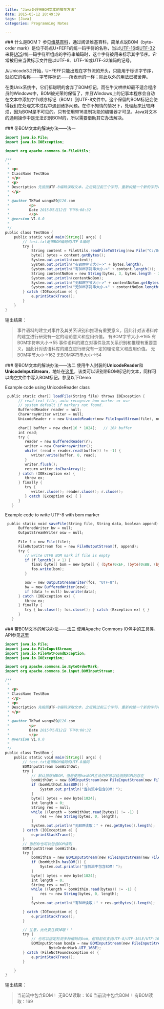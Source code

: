 ```yaml
---
title: "Java处理带BOM文本的推荐方法"
date: 2015-05-12 20:49:39
tags: [Java]
categories: Programming Notes

---
```


### 什么是BOM？
参见[维基百科](http://zh.wikipedia.org/zh-cn/%E4%BD%8D%E5%85%83%E7%B5%84%E9%A0%86%E5%BA%8F%E8%A8%98%E8%99%9F)，通过阅读维基百科，简单点说BOM（byte-order mark）是位于码点U+FEFF的统一码字符的名称，当以[UTF-16](http://zh.wikipedia.org/wiki/UTF-16)或[UTF-32](http://zh.wikipedia.org/wiki/UTF-32)来将[UCS](http://zh.wikipedia.org/wiki/%E9%80%9A%E7%94%A8%E5%AD%97%E7%AC%A6%E9%9B%86)/统一码字符所组成的字符串编码时，这个字符被用来标示其字节序。它常被用来当做标示文件是以UTF-8、UTF-16或UTF-32编码的记号。

从Unicode3.2开始，U+FEFF只能出现在字节流的开头，只能用于标识字节序，就如它的名称——字节序标记——所表示的一样；除此以外的用法已被舍弃。

在类Unix系统中，它们都聪明的舍弃了BOM标记，而在牛叉哄哄却最不适合程序员的Windows中，BOM被光荣的保留了，并且Windows上的记事本程序会自动在文本中添加字节顺序标记（BOM）到UTF-8文件中。这个保留的BOM标记会使得我们在处理文本过程中遇到诸多问题。在你不知情的情况下，处理起来比较麻烦，因为BOM是不可见的。只有使用带16进制功能的编辑器才可见。Java对文本的通用操作中是无法识别BOM的，所以需要借助其它办法解决。

### 带BOM文本的解决办法——法一
```java
import java.io.File;
import java.io.IOException;

import org.apache.commons.io.FileUtils;

/**
 * 
 * <p>
 * ClassName TestBom
 * </p>
 * <p>
 * Description 先按照UTF-8编码读取文本，之后跳过前三个字符，重新构建一个新的字符串，需要Apache commons IO包
 * </p>
 * 
 * @author TKPad wangx89@126.com
 *         <p>
 *         Date 2015年5月12日 下午8:08:32
 *         </p>
 * @version V1.0.0
 *
 */
public class TestBom {
    public static void main(String[] args) {
        // test.txt是带BOM编码的UTF-8编码
        try {
            String content = FileUtils.readFileToString(new File("C:/Users/TKPad/Desktop/test.txt"));
            byte[] bytes = content.getBytes();
            System.out.println(content);
            System.out.println("有BOM字节大小->" + bytes.length);
            System.out.println("有BOM字符串大小->" + content.length());
            String contentNoBom = new String(bytes, 3, bytes.length - 3);
            System.out.println(contentNoBom);
            System.out.println("无BOM字节大小->" + contentNoBom.getBytes().length);
            System.out.println("无BOM字符串大小->" + contentNoBom.length());
        } catch (IOException e) {
            e.printStackTrace();
        }
    }
}
```

输出结果：
>事件语料的建立对事件及其关系识别和推理有重要意义，因此针对该语料库的建立进行研究有一定的理论意义和应用价值。
有BOM字节大小->165
有BOM字符串大小->55
事件语料的建立对事件及其关系识别和推理有重要意义，因此针对该语料库的建立进行研究有一定的理论意义和应用价值。
无BOM字节大小->162
无BOM字符串大小->54

### 带BOM文本的解决办法——法二
使用牛人封装的**UnicodeReader**和**UnicodeInputStream**，地址在[这里](http://koti.mbnet.fi/akini/java/unicodereader/)，该类可以识别带BOM标记的文本，同样可以向空文件中写入BOM标记。参见以下Demo

Example code using UnicodeReader class
```java
 public static char[] loadFile(String file) throws IOException {
      // read text file, auto recognize bom marker or use 
      // system default if markers not found.
      BufferedReader reader = null;
      CharArrayWriter writer = null;
      UnicodeReader r = new UnicodeReader(new FileInputStream(file), null);
        
      char[] buffer = new char[16 * 1024];   // 16k buffer
      int read;
      try {
         reader = new BufferedReader(r);
         writer = new CharArrayWriter();
         while( (read = reader.read(buffer)) != -1) {
            writer.write(buffer, 0, read);
         }
         writer.flush();
         return writer.toCharArray();
      } catch (IOException ex) {
         throw ex;
      } finally {
         try {
            writer.close(); reader.close(); r.close();
         } catch (Exception ex) { }
      }
   }
```

Example code to write UTF-8 with bom marker
```java
 public static void saveFile(String file, String data, boolean append) throws IOException {
      BufferedWriter bw = null;
      OutputStreamWriter osw = null;
        
      File f = new File(file);
      FileOutputStream fos = new FileOutputStream(f, append);
      try {
         // write UTF8 BOM mark if file is empty
         if (f.length() < 1) {
            final byte[] bom = new byte[] { (byte)0xEF, (byte)0xBB, (byte)0xBF };
            fos.write(bom);
         }

         osw = new OutputStreamWriter(fos, "UTF-8");
         bw = new BufferedWriter(osw);
         if (data != null) bw.write(data);
      } catch (IOException ex) {
         throw ex;
      } finally {
         try { bw.close(); fos.close(); } catch (Exception ex) { }
      }
   }
```
### 带BOM文本的解决办法——法三
使用Apache Commons IO包中的工具类，API参见[这里](http://commons.apache.org/proper/commons-io/apidocs/org/apache/commons/io/input/BOMInputStream.html)

```java
import java.io.File;
import java.io.FileInputStream;
import java.io.FileNotFoundException;
import java.io.IOException;

import org.apache.commons.io.ByteOrderMark;
import org.apache.commons.io.input.BOMInputStream;

/**
 * 
 * <p>
 * ClassName TestBom
 * </p>
 * <p>
 * Description 先按照UTF-8编码读取文本，之后跳过前三个字符，重新构建一个新的字符串
 * </p>
 * 
 * @author TKPad wangx89@126.com
 *         <p>
 *         Date 2015年5月12日 下午8:08:32
 *         </p>
 * @version V1.0.0
 *
 */
public class TestBom {
    public static void main(String[] args) {
        // test.txt是带BOM编码的UTF-8编码
        BOMInputStream bomWithOut;
        try {
            // 默认排除掉BOM，但是使用hasBOM方法仍然可以检测到BOM的存在
            bomWithOut = new BOMInputStream(new FileInputStream(new File("C:/Users/TKPad/Desktop/test.txt")));
            if (bomWithOut.hasBOM()) {
                System.out.println("当前流中包含BOM！");
            }
            byte[] bytes = new byte[1024];
            int length = 0;
            String res = null;
            while ((length = bomWithOut.read(bytes)) != -1) {
                res += new String(bytes, 0, length);
            }
            System.out.println("无BOM读取：" + res.getBytes().length);
        } catch (IOException e) {
            e.printStackTrace();
        }
        // 当然你也可以包含BOM读取
        BOMInputStream bomWithIn;
        try {
            bomWithIn = new BOMInputStream(new FileInputStream(new File("C:/Users/TKPad/Desktop/test.txt")), true);
            if (bomWithIn.hasBOM()) {
                System.out.println("当前流中包含BOM！");
            }
            byte[] bytes = new byte[1024];
            int length = 0;
            String res = null;
            while ((length = bomWithIn.read(bytes)) != -1) {
                res += new String(bytes, 0, length);
            }
            System.out.println("有BOM读取：" + res.getBytes().length);

        } catch (IOException e) {
            e.printStackTrace();
        }

        // 注意，此处要注释掉哦！！
        try {
            // 也可以指定检测多种编码的bom，但目前仅支持UTF-8/UTF-16LE/UTF-16BE三种，对于UTF32之类不支持。
            BOMInputStream bomIn = new BOMInputStream(new FileInputStream(new File("")), ByteOrderMark.UTF_16LE,
                    ByteOrderMark.UTF_16BE);
        } catch (FileNotFoundException e) {
            e.printStackTrace();
        }

    }
}
```
输出结果：
>当前流中包含BOM！
无BOM读取：166
当前流中包含BOM！
有BOM读取：169

